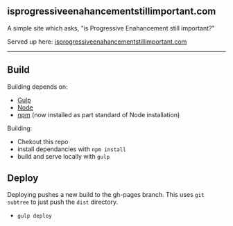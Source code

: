 ## isprogressiveenahancementstillimportant.com

A simple site which asks, "is Progressive Enahancement still important?"

Served up here: [isprogressiveenahancementstillimportant.com]()

---

## Build

Building depends on:

- [Gulp](http://gulpjs.com)
- [Node](http://nodejs.org)
- [npm](http://npmjs.org) (now installed as part standard of Node installation)


Building:

- Chekout this repo 
- install dependancies with `npm install`
- build and serve locally with `gulp`


## Deploy

Deploying pushes a new build to the gh-pages branch. This uses `git subtree` to just push the `dist` directory.

- `gulp deploy`

